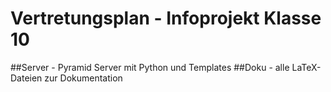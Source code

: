 # Vertretungsplan - Infoprojekt Klasse 10
##Server - Pyramid Server mit Python und Templates
##Doku - alle LaTeX-Dateien zur Dokumentation
